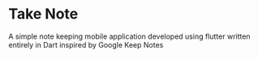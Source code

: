 # Take Note
A simple note keeping mobile application developed using flutter written entirely in Dart inspired by Google Keep Notes
